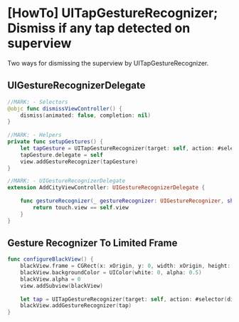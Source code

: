 # [HowTo] UITapGestureRecognizer; Dismiss if any tap detected on superview

Two ways for dismissing the superview by UITapGestureRecognizer.

## UIGestureRecognizerDelegate

```swift
//MARK: - Selectors
@objc func dismissViewController() {
    dismiss(animated: false, completion: nil)
}
    
//MARK: - Helpers
private func setupGestures() {
    let tapGesture = UITapGestureRecognizer(target: self, action: #selector(dismissViewController))
    tapGesture.delegate = self
    view.addGestureRecognizer(tapGesture)
}

//MARK: - UIGestureRecognizerDelegate
extension AddCityViewController: UIGestureRecognizerDelegate {
    
    func gestureRecognizer(_ gestureRecognizer: UIGestureRecognizer, shouldReceive touch: UITouch) -> Bool {
        return touch.view == self.view
    }
}
```

## Gesture Recognizer To Limited Frame

```swift
func configureBlackView() {
    blackView.frame = CGRect(x: xOrigin, y: 0, width: xOrigin, height: self.view.frame.height)
    blackView.backgroundColor = UIColor(white: 0, alpha: 0.5)
    blackView.alpha = 0
    view.addSubview(blackView)
    
    let tap = UITapGestureRecognizer(target: self, action: #selector(dismissMenu))
    blackView.addGestureRecognizer(tap)
}
```